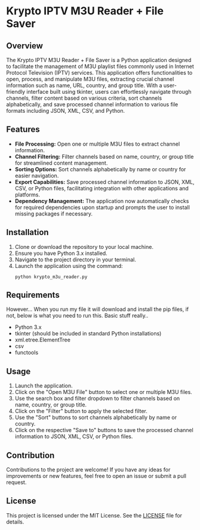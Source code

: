 # Krypto IPTV M3U Reader + File Saver

## Overview
The Krypto IPTV M3U Reader + File Saver is a Python application designed to facilitate the management of M3U playlist files commonly used in Internet Protocol Television (IPTV) services. This application offers functionalities to open, process, and manipulate M3U files, extracting crucial channel information such as name, URL, country, and group title. With a user-friendly interface built using tkinter, users can effortlessly navigate through channels, filter content based on various criteria, sort channels alphabetically, and save processed channel information to various file formats including JSON, XML, CSV, and Python.

## Features
- **File Processing:** Open one or multiple M3U files to extract channel information.
- **Channel Filtering:** Filter channels based on name, country, or group title for streamlined content management.
- **Sorting Options:** Sort channels alphabetically by name or country for easier navigation.
- **Export Capabilities:** Save processed channel information to JSON, XML, CSV, or Python files, facilitating integration with other applications and platforms.
- **Dependency Management:** The application now automatically checks for required dependencies upon startup and prompts the user to install missing packages if necessary.

## Installation
1. Clone or download the repository to your local machine.
2. Ensure you have Python 3.x installed.
3. Navigate to the project directory in your terminal.
4. Launch the application using the command:
    ```
    python krypto_m3u_reader.py
    ```


## Requirements
However... When you run my file it will download and install the pip files, if not, below is what you need to run this. Basic stuff really.. 


- Python 3.x
- tkinter (should be included in standard Python installations)
- xml.etree.ElementTree
- csv
- functools


## Usage
1. Launch the application.
2. Click on the "Open M3U File" button to select one or multiple M3U files.
3. Use the search box and filter dropdown to filter channels based on name, country, or group title.
4. Click on the "Filter" button to apply the selected filter.
5. Use the "Sort" buttons to sort channels alphabetically by name or country.
6. Click on the respective "Save to" buttons to save the processed channel information to JSON, XML, CSV, or Python files.

## Contribution
Contributions to the project are welcome! If you have any ideas for improvements or new features, feel free to open an issue or submit a pull request.

## License
This project is licensed under the MIT License. See the [LICENSE](LICENSE) file for details.
